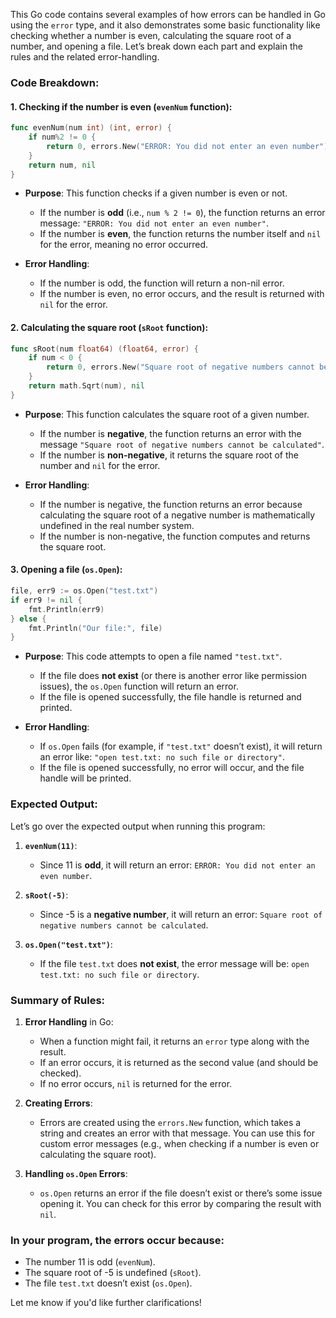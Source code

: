 This Go code contains several examples of how errors can be handled in Go using the `error` type, and it also demonstrates some basic functionality like checking whether a number is even, calculating the square root of a number, and opening a file. Let’s break down each part and explain the rules and the related error-handling.

### Code Breakdown:

#### 1. **Checking if the number is even (`evenNum` function)**:
```go
func evenNum(num int) (int, error) {
	if num%2 != 0 {
		return 0, errors.New("ERROR: You did not enter an even number")
	}
	return num, nil
}
```
- **Purpose**: This function checks if a given number is even or not.
  - If the number is **odd** (i.e., `num % 2 != 0`), the function returns an error message: `"ERROR: You did not enter an even number"`.
  - If the number is **even**, the function returns the number itself and `nil` for the error, meaning no error occurred.

- **Error Handling**:
  - If the number is odd, the function will return a non-nil error.
  - If the number is even, no error occurs, and the result is returned with `nil` for the error.

#### 2. **Calculating the square root (`sRoot` function)**:
```go
func sRoot(num float64) (float64, error) {
	if num < 0 {
		return 0, errors.New("Square root of negative numbers cannot be calculated")
	}
	return math.Sqrt(num), nil
}
```
- **Purpose**: This function calculates the square root of a given number.
  - If the number is **negative**, the function returns an error with the message `"Square root of negative numbers cannot be calculated"`.
  - If the number is **non-negative**, it returns the square root of the number and `nil` for the error.

- **Error Handling**:
  - If the number is negative, the function returns an error because calculating the square root of a negative number is mathematically undefined in the real number system.
  - If the number is non-negative, the function computes and returns the square root.

#### 3. **Opening a file (`os.Open`)**:
```go
file, err9 := os.Open("test.txt")
if err9 != nil {
	fmt.Println(err9)
} else {
	fmt.Println("Our file:", file)
}
```
- **Purpose**: This code attempts to open a file named `"test.txt"`.
  - If the file does **not exist** (or there is another error like permission issues), the `os.Open` function will return an error. 
  - If the file is opened successfully, the file handle is returned and printed.

- **Error Handling**:
  - If `os.Open` fails (for example, if `"test.txt"` doesn’t exist), it will return an error like: `"open test.txt: no such file or directory"`.
  - If the file is opened successfully, no error will occur, and the file handle will be printed.

### Expected Output:
Let’s go over the expected output when running this program:

1. **`evenNum(11)`**:
   - Since 11 is **odd**, it will return an error: `ERROR: You did not enter an even number`.

2. **`sRoot(-5)`**:
   - Since -5 is a **negative number**, it will return an error: `Square root of negative numbers cannot be calculated`.

3. **`os.Open("test.txt")`**:
   - If the file `test.txt` does **not exist**, the error message will be: `open test.txt: no such file or directory`.

### Summary of Rules:

1. **Error Handling** in Go: 
   - When a function might fail, it returns an `error` type along with the result. 
   - If an error occurs, it is returned as the second value (and should be checked).
   - If no error occurs, `nil` is returned for the error.

2. **Creating Errors**:
   - Errors are created using the `errors.New` function, which takes a string and creates an error with that message. You can use this for custom error messages (e.g., when checking if a number is even or calculating the square root).

3. **Handling `os.Open` Errors**:
   - `os.Open` returns an error if the file doesn’t exist or there’s some issue opening it. You can check for this error by comparing the result with `nil`.

### In your program, the errors occur because:

- The number 11 is odd (`evenNum`).
- The square root of -5 is undefined (`sRoot`).
- The file `test.txt` doesn’t exist (`os.Open`).

Let me know if you'd like further clarifications!